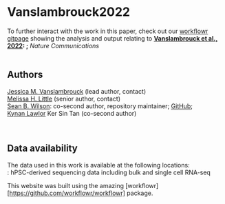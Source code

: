 # Vanslambrouck2022


To further interact with the work in this paper, check out our [workflowr gitpage](https://github.com/) showing the analysis and output relating to **[Vanslambrouck et al., 2022](https://www.nature.com/articles/s41467-022-33623-z): ;** *Nature Communications*  
<br>





## Authors
[Jessica M. Vanslambrouck]() (lead author, contact)<br>
[Melissa H. Little]() (senior author, contact) <br> 
[Sean B. Wilson]():  co-second author, repository maintainer; [GitHub](https://github.com/sbwilson91);<br>
[Kynan Lawlor](https://github.com/kynanlawlor)
Ker Sin Tan (co-second author)<br>

<br>


## Data availability
The data used in this work is available at the following locations:<br>
[](): hPSC-derived sequencing data including bulk and single cell RNA-seq<br>

This website was built using the amazing [workflowr][https://github.com/workflowr/workflowr] package.
<br>
